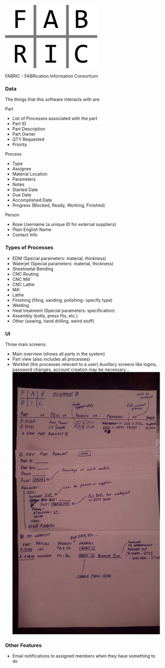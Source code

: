![FABRIC](https://github.com/RoseGPE/FABRIC/raw/master/logo.png)

FABRIC - FABRication Information Consortium

### Data

The things that this software interacts with are:

Part
 - List of Processes associated with the part
 - Part ID
 - Part Description
 - Part Owner
 - QTY Requested
 - Priority

Process
 - Type
 - Assignee
 - Material Location
 - Parameters
 - Notes
 - Started Date
 - Due Date
 - Accomplished Date
 - Progress (Blocked, Ready, Working, Finished)

Person
 - Rose Username (a unique ID for external suppliers)
 - Plain English Name
 - Contact Info

### Types of Processes
- EDM (Special parameters: material, thickness)
- Waterjet (Special parameters: material, thickness)
- Sheetmetal Bending
- CNC Routing
- CNC Mill
- CNC Lathe
- Mill
- Lathe
- Finishing (filing, sanding, polishing- specify type)
- Welding
- Heat treatment (Special parameters: specification)
- Assembly (bolts, press fits, etc.)
- Other (sawing, hand drilling, weird stuff)

### UI
Three main screens:
- Main overview (shows all parts in the system)
- Part view (also includes all processes)
- Worklist (the processes relevant to a user)
Auxillary screens like logins, password changes, account creation may be necessary...
![UI Proposal](https://github.com/RoseGPE/FABRIC/raw/master/ui_proposal.jpg)


### Other Features
- Email notifications to assigned members when they have something to do
